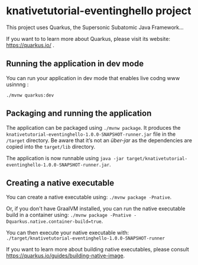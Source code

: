 # knativetutorial-eventinghello project

This project uses Quarkus, the Supersonic Subatomic Java Framework...

If you want to to learn more about Quarkus, please visit its website: https://quarkus.io/ .

## Running the application in dev mode

You can run your application in dev mode that enables live codng www usinnng :
```
./mvnw quarkus:dev
```

## Packaging and running the application

The application can be packaged using `./mvnw package`.
It produces the `knativetutorial-eventinghello-1.0.0-SNAPSHOT-runner.jar` file in the `/target` directory.
Be aware that it’s not an _über-jar_ as the dependencies are copied into the `target/lib` directory.

The application is now runnable using `java -jar target/knativetutorial-eventinghello-1.0.0-SNAPSHOT-runner.jar`.

## Creating a native executable

You can create a native executable using: `./mvnw package -Pnative`.

Or, if you don't have GraalVM installed, you can run the native executable build in a container using: `./mvnw package -Pnative -Dquarkus.native.container-build=true`.

You can then execute your native executable with: `./target/knativetutorial-eventinghello-1.0.0-SNAPSHOT-runner`

If you want to learn more about building native executables, please consult https://quarkus.io/guides/building-native-image.
